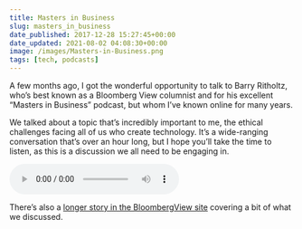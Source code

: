 ```yaml
---
title: Masters in Business
slug: masters_in_business
date_published: 2017-12-28 15:27:45+00:00
date_updated: 2021-08-02 04:08:30+00:00
image: /images/Masters-in-Business.png
tags: [tech, podcasts]
---
```

A few months ago, I got the wonderful opportunity to talk to Barry Ritholtz, who’s best known as a Bloomberg View columnist and for his excellent “Masters in Business” podcast, but whom I’ve known online for many years.

We talked about a topic that’s incredibly important to me, the ethical challenges facing all of us who create technology. It’s a wide-ranging conversation that’s over an hour long, but I hope you’ll take the time to listen, as this is a discussion we all need to be engaging in.

<audio controls="" controlslist="nodownload">
  <source src="https://assets.bwbx.io/av/users/iqjWHBFdfxIU/v1lOTLyrmWmA/v2.mp3" type="audio/mpeg">
  <track default="" kind="captions" srclang="en">Your browser does not support the audio element.
</audio>


There’s also a [longer story in the BloombergView site](https://www.bloomberg.com/view/articles/2018-01-02/-making-the-tech-world-more-humane-and-ethical) covering a bit of what we discussed.
